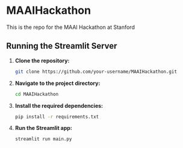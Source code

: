 # MAAIHackathon
This is the repo for the MAAI Hackathon at Stanford
## Running the Streamlit Server

1. **Clone the repository:**

    ```bash
    git clone https://github.com/your-username/MAAIHackathon.git
    ```

2. **Navigate to the project directory:**

    ```bash
    cd MAAIHackathon
    ```

3. **Install the required dependencies:**

    ```bash
    pip install -r requirements.txt
    ```

4. **Run the Streamlit app:**

    ```bash
    streamlit run main.py
    ```